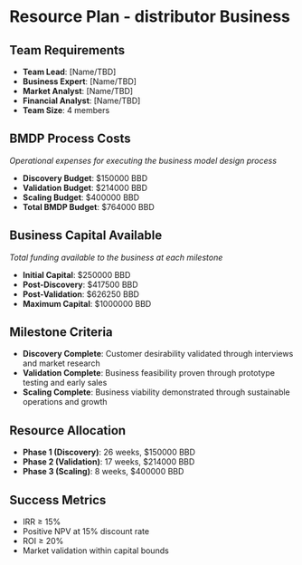 # Resource Plan - distributor Business

## Team Requirements
- **Team Lead**: [Name/TBD]
- **Business Expert**: [Name/TBD]
- **Market Analyst**: [Name/TBD]
- **Financial Analyst**: [Name/TBD]
- **Team Size**: 4 members

## BMDP Process Costs
*Operational expenses for executing the business model design process*

- **Discovery Budget**: $150000 BBD
- **Validation Budget**: $214000 BBD
- **Scaling Budget**: $400000 BBD
- **Total BMDP Budget**: $764000 BBD

## Business Capital Available
*Total funding available to the business at each milestone*

- **Initial Capital**: $250000 BBD
- **Post-Discovery**: $417500 BBD
- **Post-Validation**: $626250 BBD
- **Maximum Capital**: $1000000 BBD

## Milestone Criteria
- **Discovery Complete**: Customer desirability validated through interviews and market research
- **Validation Complete**: Business feasibility proven through prototype testing and early sales
- **Scaling Complete**: Business viability demonstrated through sustainable operations and growth

## Resource Allocation
- **Phase 1 (Discovery)**: 26 weeks, $150000 BBD
- **Phase 2 (Validation)**: 17 weeks, $214000 BBD
- **Phase 3 (Scaling)**: 8 weeks, $400000 BBD

## Success Metrics
- IRR ≥ 15%
- Positive NPV at 15% discount rate
- ROI ≥ 20%
- Market validation within capital bounds
